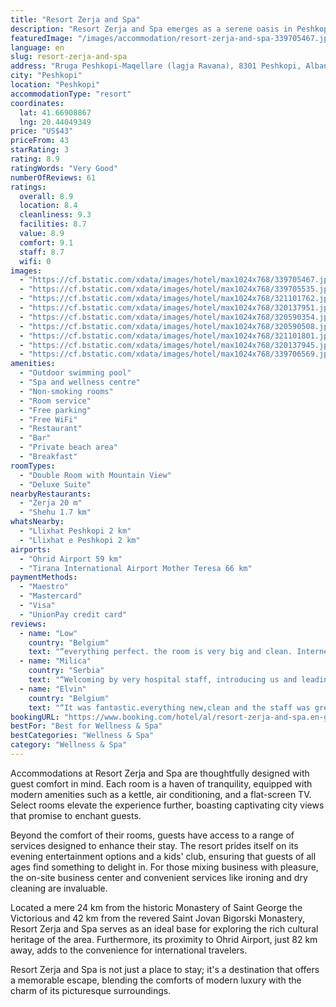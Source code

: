 ```yaml
---
title: "Resort Zerja and Spa"
description: "Resort Zerja and Spa emerges as a serene oasis in Peshkopi, offering a unique blend of leisure and elegance for travelers seeking both relaxation and adventure."
featuredImage: "/images/accommodation/resort-zerja-and-spa-339705467.jpg"
language: en
slug: resort-zerja-and-spa
address: "Rruga Peshkopi-Maqellare (lagja Ravana), 8301 Peshkopi, Albania"
city: "Peshkopi"
location: "Peshkopi"
accommodationType: "resort"
coordinates:
  lat: 41.66908867
  lng: 20.44049349
price: "US$43"
priceFrom: 43
starRating: 3
rating: 8.9
ratingWords: "Very Good"
numberOfReviews: 61
ratings:
  overall: 8.9
  location: 8.4
  cleanliness: 9.3
  facilities: 8.7
  value: 8.9
  comfort: 9.1
  staff: 8.7
  wifi: 0
images:
  - "https://cf.bstatic.com/xdata/images/hotel/max1024x768/339705467.jpg?k=9b1074d4b4a08ded68540ead5ad9b13c7c7fdd8f1cfbff135673bf087fed40e5&o=&hp=1"
  - "https://cf.bstatic.com/xdata/images/hotel/max1024x768/339705535.jpg?k=33b37f0f20118d21ed69aa9bb96537d78dd40c49324359768ae341d3104d5312&o=&hp=1"
  - "https://cf.bstatic.com/xdata/images/hotel/max1024x768/321101762.jpg?k=fcbb8f32ce46717821e6c2f47c607f5e42b1a4bb0daae95869881e2e6380b41b&o=&hp=1"
  - "https://cf.bstatic.com/xdata/images/hotel/max1024x768/320137951.jpg?k=15bc3d6363550ce082d36e468163286e123542a5b5a405453ecca9133faec137&o=&hp=1"
  - "https://cf.bstatic.com/xdata/images/hotel/max1024x768/320590354.jpg?k=ff3bf535403d89cf4fc2c62959dd349f54a754fdbdccfefef6dd83100acceb93&o=&hp=1"
  - "https://cf.bstatic.com/xdata/images/hotel/max1024x768/320590508.jpg?k=cf38e8b26666524ec9d3b1197c9e0c4e4d9933e51228a630b139b7fa9e5a46ed&o=&hp=1"
  - "https://cf.bstatic.com/xdata/images/hotel/max1024x768/321101801.jpg?k=20293f100b89cdcadc9aab010f812b9ed6c449f5cd46d8c6aa5e4e1e6cb228f5&o=&hp=1"
  - "https://cf.bstatic.com/xdata/images/hotel/max1024x768/320137945.jpg?k=8e98c37707a02f6f4dc49ceee6335bda9030e519d5b28af4704b8114c8180ed6&o=&hp=1"
  - "https://cf.bstatic.com/xdata/images/hotel/max1024x768/339706569.jpg?k=a466b428a7546a3b349fa576bb03981021d76805bfe1573c3112104cec772bb8&o=&hp=1"
amenities:
  - "Outdoor swimming pool"
  - "Spa and wellness centre"
  - "Non-smoking rooms"
  - "Room service"
  - "Free parking"
  - "Free WiFi"
  - "Restaurant"
  - "Bar"
  - "Private beach area"
  - "Breakfast"
roomTypes:
  - "Double Room with Mountain View"
  - "Deluxe Suite"
nearbyRestaurants:
  - "Zerja 20 m"
  - "Shehu 1.7 km"
whatsNearby:
  - "Llixhat Peshkopi 2 km"
  - "Llixhat e Peshkopi 2 km"
airports:
  - "Ohrid Airport 59 km"
  - "Tirana International Airport Mother Teresa 66 km"
paymentMethods:
  - "Maestro"
  - "Mastercard"
  - "Visa"
  - "UnionPay credit card"
reviews:
  - name: "Low"
    country: "Belgium"
    text: "“everything perfect. the room is very big and clean. Internet, air conditioning, maximum hygiene. very affordable price. guaranteed parking, restaurant, everything. thank you Staff”"
  - name: "Milica"
    country: "Serbia"
    text: "“Welcoming by very hospital staff, introducing us and leading through hotel. Food and service was great. Good spa facilities.”"
  - name: "Elvin"
    country: "Belgium"
    text: "“It was fantastic.everything new,clean and the staff was great,family ambient.the room was amasing very clean.they have a corner with toys for the kids so we enjoy the dinner and the kids happy for food and toys.i'll come back.”"
bookingURL: "https://www.booking.com/hotel/al/resort-zerja-and-spa.en-gb.html?aid=8035640"
bestFor: "Best for Wellness & Spa"
bestCategories: "Wellness & Spa"
category: "Wellness & Spa"
---
```


Accommodations at Resort Zerja and Spa are thoughtfully designed with guest comfort in mind. Each room is a haven of tranquility, equipped with modern amenities such as a kettle, air conditioning, and a flat-screen TV. Select rooms elevate the experience further, boasting captivating city views that promise to enchant guests.

Beyond the comfort of their rooms, guests have access to a range of services designed to enhance their stay. The resort prides itself on its evening entertainment options and a kids' club, ensuring that guests of all ages find something to delight in. For those mixing business with pleasure, the on-site business center and convenient services like ironing and dry cleaning are invaluable.

Located a mere 24 km from the historic Monastery of Saint George the Victorious and 42 km from the revered Saint Jovan Bigorski Monastery, Resort Zerja and Spa serves as an ideal base for exploring the rich cultural heritage of the area. Furthermore, its proximity to Ohrid Airport, just 82 km away, adds to the convenience for international travelers.

Resort Zerja and Spa is not just a place to stay; it's a destination that offers a memorable escape, blending the comforts of modern luxury with the charm of its picturesque surroundings.